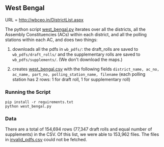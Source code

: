 ## West Bengal

URL = http://wbceo.in/DistrictList.aspx

The python script [west_bengal.py](west_bengal.py) iterates over all the districts, all the Assembly Constituencies (ACs) within each district, and all the polling stations within each AC, and does two things:

1) downloads all the pdfs in `wb_pdfs/`: the draft_rolls are saved to `wb_pdfs/draft_rolls/` and the supplementary rolls are saved to `wb_pdfs/supplements/`. (We don't download the maps.) 

2) creates [west_bengal.csv](west_bengal.csv) with the following fields
`district_name, ac_no, ac_name, part_no, polling_station_name, filename` (each polling station has 2 rows: 1 for draft roll, 1 for supplementary roll)

### Running the Script

```
pip install -r requirements.txt
python west_bengal.py
```

### Data

There are a total of 154,694 rows (77,347 draft rolls and equal number of supplements) in the CSV. Of this list, we were able to 153,962 files. The files in [invalid_pdfs.csv](invalid_pdfs.csv) could not be fetched.
